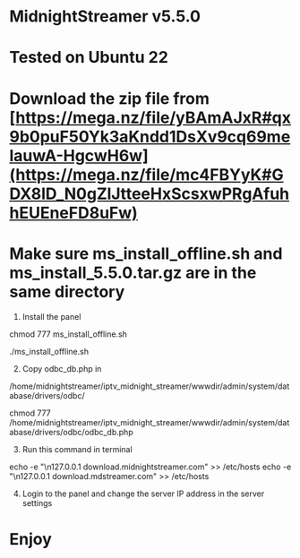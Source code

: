 # MidnightStreamer v5.5.0

# Tested on Ubuntu 22

# Download the zip file from [https://mega.nz/file/yBAmAJxR#qx9b0puF50Yk3aKndd1DsXv9cq69melauwA-HgcwH6w](https://mega.nz/file/mc4FBYyK#GDX8lD_N0gZlJtteeHxScsxwPRgAfuhhEUEneFD8uFw)

# Make sure ms_install_offline.sh and ms_install_5.5.0.tar.gz are in the same directory

1. Install the panel

chmod 777 ms_install_offline.sh

./ms_install_offline.sh


2. Copy odbc_db.php in

/home/midnightstreamer/iptv_midnight_streamer/wwwdir/admin/system/database/drivers/odbc/

chmod 777 /home/midnightstreamer/iptv_midnight_streamer/wwwdir/admin/system/database/drivers/odbc/odbc_db.php


3. Run this command in terminal

echo -e "\n127.0.0.1 download.midnightstreamer.com" >> /etc/hosts
echo -e "\n127.0.0.1 download.mdstreamer.com" >> /etc/hosts


4. Login to the panel and change the server IP address in the server settings

# Enjoy
